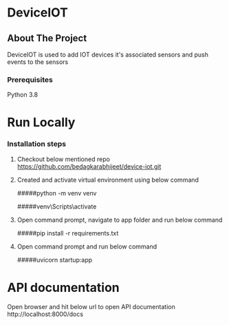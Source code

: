 
# DeviceIOT
## About The Project
DeviceIOT is used to add IOT devices it's associated sensors and push events to the sensors

### Prerequisites
Python 3.8

# Run Locally

### Installation steps
1. Checkout below mentioned repo
   https://github.com/bedagkarabhijeet/device-iot.git

2. Created and activate virtual environment using below command

    #####python -m venv venv
    
    #####venv\Scripts\activate

3. Open command prompt, navigate to app folder and run below command

    #####pip install -r requirements.txt
4. Open command prompt and run below command

    #####uvicorn startup:app

# API documentation

Open browser and hit below url to open API documentation
    http://localhost:8000/docs
